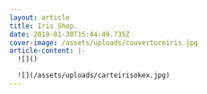 ```yaml
---
layout: article
title: Iris Shop.
date: 2019-01-30T15:44:49.735Z
cover-image: /assets/uploads/couvertureiris.jpg
article-content: |-
  ![]()

  ![](/assets/uploads/carteirisokex.jpg)
---
```


